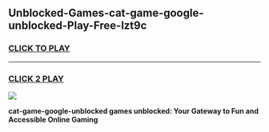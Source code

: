 
## Unblocked-Games-cat-game-google-unblocked-Play-Free-lzt9c
<h3>
<a href="https://premium76.site?title=cat-game-google-unblocked&ref=18A1">CLICK TO PLAY</a></h3>
<hr>

<h3>
<a href="https://premium76.site?title=cat-game-google-unblocked&ref=18A1">CLICK 2 PLAY</a>
  
</h3>

<a href="https://premium76.site?title=cat-game-google-unblocked&ref=18A1"><img src="https://clearcache.store/games.png"></a>


**cat-game-google-unblocked games unblocked: Your Gateway to Fun and Accessible Online Gaming**
